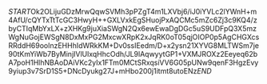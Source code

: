 $START$Ok2OLijuGDzMrwQqwSVMh3pPZgT4m1LXVbj6/iJ0iYVLc2lYWnH+m4AfU/cQYTxTtTcGC3HwyH++GXLVxkEgSHuojPxAQCMc5mZc6Zj3c9KQ4/zbyCTIqMbYxLX+zXHKg9juXiaSWgN2Qx6ewEwaDgDGc5uS9UDFpQ3X5mzWgNuGojEWSgN8DxMxPG2MxcwXRpK2xJqRK0oT05qjOIOP0p5AgCHGXcsRRddH69oolnzEHHhIdWRkKM+Dv0ssIEedm/D+x2ysn21XYVG8MLTWSm7je90tKmYiWb7ByMinjIVlUlxqHhcOdh/JL9lAqwyytGP1+VXMJROXz2Eeyeq62bA7poH1HlhNBAoDAiVKc2yIx1FTm0MCtSRxqsiVV6G05pUNw9qenF3HgzEvy9yiup3v7SrD1S5+DNcDyukg27J+mHbo200j1itmt8utoENz$END$